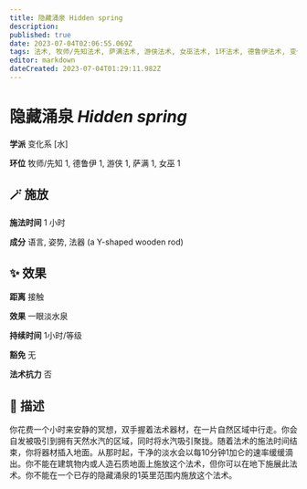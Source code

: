 ```yaml
---
title: 隐藏涌泉 Hidden spring
description: 
published: true
date: 2023-07-04T02:06:55.069Z
tags: 法术, 牧师/先知法术, 萨满法术, 游侠法术, 女巫法术, 1环法术, 德鲁伊法术, 变化系, 水
editor: markdown
dateCreated: 2023-07-04T01:29:11.982Z
---
```


# **隐藏涌泉** *Hidden spring*

**学派** 变化系 \[水\] 

**环位** 牧师/先知 1, 德鲁伊 1, 游侠 1, 萨满 1, 女巫 1

## 🪄 施放

**施法时间** 1 小时

**成分** 语言, 姿势, 法器 (a Y-shaped wooden rod)

## ✨ 效果  

**距离** 接触 

**效果** 一眼淡水泉 

**持续时间** 1小时/等级 

**豁免** 无

**法术抗力** 否

## 📖 描述

你花费一个小时来安静的冥想，双手握着法术器材，在一片自然区域中行走。你会自发被吸引到拥有天然水汽的区域，同时将水汽吸引聚拢。随着法术的施法时间结束，你将器材插入地面。从那时起，干净的淡水会以每10分钟1加仑的速率缓缓滴出。你不能在建筑物内或人造石质地面上施放这个法术，但你可以在地下施展此法术。你不能在一个已存的隐藏涌泉的1英里范围内施放这个法术。
    
